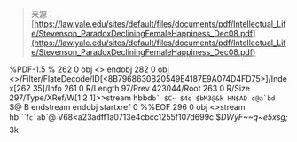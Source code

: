 <!--yml
category: 未分类
date: 2024-05-27 14:23:32
-->

> 来源：[https://law.yale.edu/sites/default/files/documents/pdf/Intellectual_Life/Stevenson_ParadoxDecliningFemaleHappiness_Dec08.pdf](https://law.yale.edu/sites/default/files/documents/pdf/Intellectual_Life/Stevenson_ParadoxDecliningFemaleHappiness_Dec08.pdf)

%PDF-1.5 % 262 0 obj <> endobj 282 0 obj <>/Filter/FlateDecode/ID[<8B7968630B20549E4187E9A074D4FD75><a23adff1a0713e4cbcc1255f107d699c>]/Index[262 35]/Info 261 0 R/Length 97/Prev 423044/Root 263 0 R/Size 297/Type/XRef/W[1 2 1]>>stream hbbd``b` $C~ $4q $bM3@&k HN$AD c@a`bd ``$@ B endstream endobj startxref 0 %%EOF 296 0 obj <>stream hb```f``c`a``b`@ V68<a23adff1a0713e4cbcc1255f107d699c $_DWȳF~~q~e5xsg;_ 3k</a23adff1a0713e4cbcc1255f107d699c>